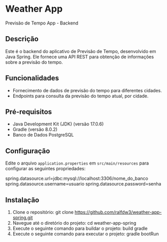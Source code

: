 # Weather App

Previsão de Tempo App - Backend

## Descrição

Este é o backend do aplicativo de Previsão de Tempo, desenvolvido em Java Spring. Ele fornece uma API REST para obtenção de informações sobre a previsão do tempo.

## Funcionalidades

- Fornecimento de dados de previsão do tempo para diferentes cidades.
- Endpoints para consulta da previsão do tempo atual, por cidade.

## Pré-requisitos

- Java Development Kit (JDK) (versão 17.0.6)
- Gradle (versão 8.0.2)
- Banco de Dados PostgreSQL


## Configuração

Edite o arquivo `application.properties` em `src/main/resources` para configurar as seguintes propriedades:

spring.datasource.url=jdbc:mysql://localhost:3306/nome_do_banco
spring.datasource.username=usuario
spring.datasource.password=senha

## Instalação

1. Clone o repositório: git clone https://github.com/ralfdw3/weather-app-spring.git
2. Navegue até o diretório do projeto: cd weather-app-spring
3. Execute o seguinte comando para buildar o projeto: build gradle
4. Execute o seguinte comando para executar o projeto: gradle bootRun

